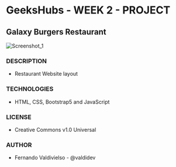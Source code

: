 # GeeksHubs - WEEK 2 - PROJECT
## Galaxy Burgers Restaurant
![Screenshot_1](https://user-images.githubusercontent.com/96445737/193470946-2aec86b2-5d1d-4e26-868c-5eebc6ca7a7a.png)
### DESCRIPTION
 - Restaurant Website layout
### TECHNOLOGIES
 - HTML, CSS, Bootstrap5 and JavaScript
### LICENSE
 - Creative Commons v1.0 Universal
### AUTHOR
 - Fernando Valdivielso - @valdidev
